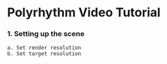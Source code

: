 # Polyrhythm Video Tutorial

### 1. Setting up the scene
    a. Set render resolution
    b. Set target resolution
